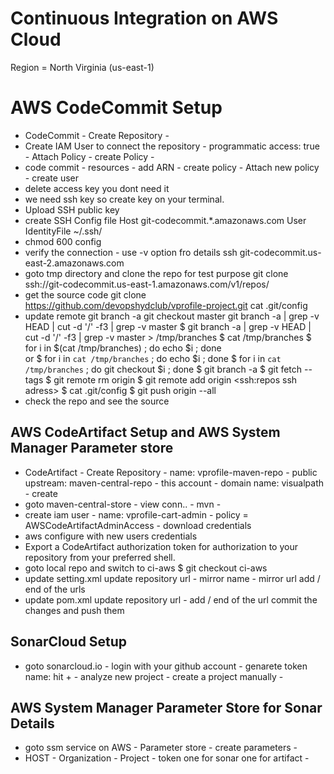 # Continuous Integration on AWS Cloud
Region = North Virginia (us-east-1)
# AWS CodeCommit Setup
- CodeCommit - Create Repository - 
- Create IAM User to connect the repository - programmatic access: true - Attach Policy - create Policy - 
- code commit - resources - add ARN - create policy - Attach new policy - create user
- delete access key you dont need it
- we need ssh key so create key on your terminal. 
- Upload SSH public key
- create SSH Config file
Host git-codecommit.*.amazonaws.com
  User <SSH KEY ID>
  IdentityFile ~/.ssh/<private key file name>
- chmod 600 config
- verify the connection - use -v option fro details 
ssh git-codecommit.us-east-2.amazonaws.com
- goto tmp directory and clone the repo for test purpose
git clone ssh://git-codecommit.us-east-1.amazonaws.com/v1/repos/<repo name>
- get the source code
git clone https://github.com/devopshydclub/vprofile-project.git
cat .git/config
- update remote
git branch -a
git checkout master
git branch -a | grep -v HEAD | cut -d '/' -f3 | grep -v master
$ git branch -a | grep -v HEAD | cut -d '/' -f3 | grep -v master > /tmp/branches
$ cat /tmp/branches 
$ for i in $(cat /tmp/branches) ; do echo $i ; done  
or
$ for i in `cat /tmp/branches` ; do echo $i ; done
$ for i in `cat /tmp/branches` ; do git checkout $i ; done
$ git branch -a
$ git fetch --tags
$ git remote rm origin
$ git remote add origin <ssh:repos ssh adress>
$ cat .git/config
$ git push origin --all
- check the repo and see the source

## AWS CodeArtifact Setup and AWS System Manager Parameter store
- CodeArtifact - Create Repository - name: vprofile-maven-repo - public upstream: 
maven-central-repo - this account - domain name: visualpath - create 
- goto maven-central-store - view conn.. - mvn - 
- create iam user - name: vprofile-cart-admin - policy = 
AWSCodeArtifactAdminAccess - download credentials
- aws configure with new users credentials 
- Export a CodeArtifact authorization token for authorization to your repository 
from your preferred shell.
- goto local repo and switch to ci-aws
$ git checkout ci-aws
- update setting.xml
update repository url - mirror name - mirror url add / end of the urls 
- update pom.xml
update repository url - add / end of the url
commit the changes and push them 

## SonarCloud Setup
- goto sonarcloud.io - login with your github account - genarete token name: 
hit + - analyze new project - create a project manually - 

## AWS System Manager Parameter Store for Sonar Details
- goto ssm service on AWS - Parameter store - create parameters -
- HOST - Organization - Project - token one for sonar one for artifact -